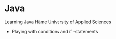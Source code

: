 # Java
Learning Java
Häme University of Applied Sciences

- Playing with conditions and if -statements
